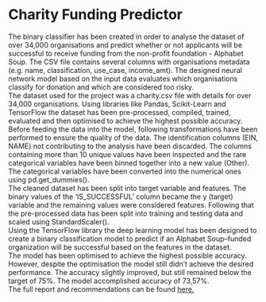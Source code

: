 <h1>Charity Funding Predictor</h1>
<p>The binary classifier has been created in order to analyse the dataset of over 34,000 organisations and predict whether or not applicants will be successful to receive funding from the non-profit foundation - Alphabet Soup. The CSV file contains several columns with organisations metadata (e.g. name, classification, use_case, income_amt). The designed neural network model based on the input data evaluates which organisations classify for donation and which are considered too risky.
  <br>
  The dataset used for the project was a charity.csv file with details for over 34,000 organisations. Using libraries like Pandas, Scikit-Learn and TensorFlow the dataset has been pre-processed, compiled, trained, evaluated and then optimised to achieve the highest possible accuracy.
<br> Before feeding the data into the model, following transformations have been performed to ensure the quality of the data. The identification columns (EIN, NAME) not contributing to the analysis have been discarded. The columns containing more than 10 unique values have been inspected and the rare categorical variables have been binned together into a new value (Other). The categorical variables have been converted into the numerical ones using pd.get_dummies().
 <br> 
  The cleaned dataset has been split into target variable and features. The binary values of the ‘IS_SUCCESSFUL’ column became the y (target) variable and the remaining values were considered features.
Following that the pre-processed data has been split into training and testing data and scaled using StandardScaler().
<br>
  Using the TensorFlow library the deep learning model has been designed to create a binary classification model to predict if an Alphabet Soup–funded organization will be successful based on the features in the dataset.  
  <br>
  The model has been optimised to achieve the highest possible accuracy. However, despite the optimisation the model still didn’t achieve the desired performance. The accuracy slightly improved, but still remained below the target of 75%. The model accomplished accuracy of 73,57%.
  <br>
  The full report and recommendations can be found <a href="https://github.com/DominikaRzez/Charity_Funding_Predictor/blob/main/Model%20Analysis.pdf">here.</a>
  </p>
